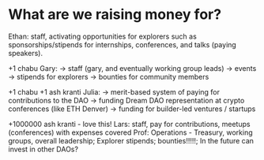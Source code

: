 # What are we raising money for?

Ethan: staff, activating opportunities for explorers such as sponsorships/stipends for internships, conferences, and talks (paying speakers). 

+1 chabu
Gary: → staff (gary, and eventually working group leads)
→ events
→ stipends for explorers
→ bounties for community members

+1 chabu
+1 ash kranti
Julia: → merit-based system of paying for contributions to the DAO 
→ funding Dream DAO representation at crypto conferences (like ETH Denver)
→ funding for builder-led ventures / startups 

+1000000 ash kranti - love this!
Lars: staff, pay for contributions, meetups (conferences) with expenses covered
Prof: Operations - Treasury, working groups, overall leadership; Explorer stipends; bounties!!!!!; In the future can invest in other DAOs?